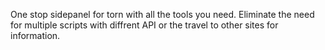 One stop sidepanel for torn with all the tools you need. Eliminate the need for multiple scripts with diffrent API or the travel to other sites for information.
